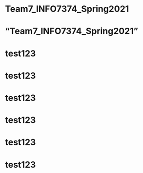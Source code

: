 # Team7_INFO7374_Spring2021
# “Team7_INFO7374_Spring2021”
# test123
# test123
# test123
# test123
# test123
# test123
